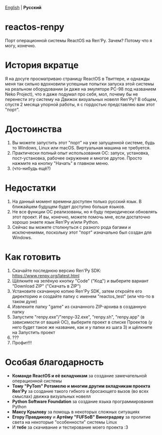 [English](README.md) | **Русский**

# reactos-renpy
Порт операционной системы ReactOS на Ren'Py. Зачем? Потому что я могу, конечно.

# История вкратце
Я на досуге просматриваю страницу ReactOS в Твиттере, и однажды меня так сильно вдохновили успешные попытки запуска этой системы на реальном оборудовании (и даже на эмуляторе PC-98 под названием Neko Project), что я даже подумал про себя, мол, почему бы не перенести эту систему на Движок визуальных новелл Ren'Py? В общем, спустя 2 месяца упорной работы, я с гордостью представляю вам этот "порт".

# Достоинства
1. Вы можете запустить этот "порт" на уже запущенной системе, будь то Windows, Linux или macOS. Виртуальная машина не требуется.
2. Практически полный опыт использования ОС: запуск, установка, пост-установка, рабочее окружение и многое другое. Просто нажмите на кнопку "Начать" в главном меню.
3. (что-нибудь ещё?)

# Недостатки
1. На данный момент времени доступен только русский язык. В ближайшем будущем будет доступно больше языков.
2. Не все функции ОС реализованы, но я буду периодически обновлять этот проект. И вы, конечно, можете помочь мне, если достаточно хорошо знаете язык Ren'Py и/или Python.
3. Сейчас вы можете столкнуться с разного рода багами и исключениями, поскольку этот "порт" изначально был создан для Windows.

# Как готовить
1. Скачайте последнюю версию Ren'Py SDK: https://www.renpy.org/latest.html
2. Щёлкните на зелёную кнопку "Code" ("Код") и выберите вариант "Download ZIP" ("Скачать в ZIP")
3. Установите скачанную копию Ren'Py SDK, затем откройте его директорию и создайте папку с именем "reactos_test" (или что-то в таком духе)
4. Извлеките папку "game" из скачанного ZIP-архива в созданную папку
5. Запустите "renpy.exe"/"renpy-32.exe", "renpy.sh", "renpy.app" (в зависимости от вашей ОС), выберите проект в списке Проектов (у него будет такое же название, как и у папки из шага 3) и щёлкните на Запустить проект
6. ???
7. Профит!!!

# Особая благодарность
* **Команде ReactOS и её вкладчикам** за создание замечательной операционной системы
* **Тому "PyTom" Ротамелю и многим другим вкладчикам проекта Ren'Py** за создание такого гибкого и бросающего вызов (во всех смыслах) движка визуальных новелл
* **Python Software Foundation** за создание языка программирования Python
* **Максу Крылову** за помощь в некоторых сложных ситуациях
* **Егору Правдикову** и **Артёму "FUFSoB" Виноградову** за пролитие света на некоторые "особенности" системы Linux
* И **тебе** за скачивание и тестирование моего проекта :3 

